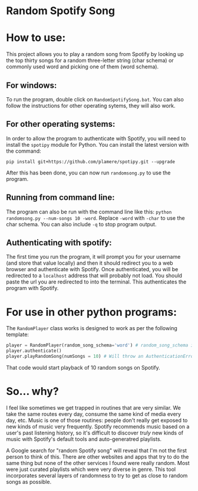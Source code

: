 # Random Spotify Song

# How to use:

This project allows you to play a random song from Spotify by looking up the top thirty songs for a random three-letter string (char schema) or commonly used word and picking one of them (word schema).

## For windows:

To run the program, double click on `RandomSpotifySong.bat`. You can also follow the instructions for other operating sytems, they will also work.

## For other operating systems:

In order to allow the program to authenticate with Spotify, you will need to install the `spotipy` module for Python. You can install the latest version with the command:

`pip install git+https://github.com/plamere/spotipy.git --upgrade`

After this has been done, you can now run `randomsong.py` to use the program.

## Running from command line:

The program can also be run with the command line like this: `python randomsong.py --num-songs 10 -word`.
Replace `-word` with `-char` to use the char schema.
You can also include `-q` to stop program output.

## Authenticating with spotify:

The first time you run the program, it will prompt you for your username (and store that value locally) and then it should redirect you to a web browser and authenticate with Spotify. Once authenticated, you will be redirected to a `localhost` address that will probably not load. You should paste the url you are redirected to into the terminal. This authenticates the program with Spotify.

# For use in other python programs:

The `RandomPlayer` class works is designed to work as per the following template:

```Python
player = RandomPlayer(random_song_schema='word') # random_song_schema is either 'word' or 'char' depending on how you want to generate random songs (see above)
player.authenticate()
player.playRandomSong(numSongs = 10) # Will throw an AuthenticationError if player isn't authenticated
```

That code would start playback of 10 random songs on Spotify.

# So... why?

I feel like sometimes we get trapped in routines that are very similar. We take the same routes every day, consume the same kind of media every day, etc. Music is one of those routines: people don't really get exposed to new kinds of music very frequently. Spotify recommends music based on a user's past listening history, so it's difficult to discover *truly* new kinds of music with Spotify's default tools and auto-generatred playlists. 

A Google search for "random Spotify song" will reveal that I'm not the first person to think of this. There are other websites and apps that try to do the same thing but none of the other services I found were really random. Most were just curated playlists which were very diverse in genre. This tool incorporates several layers of randomness to try to get as close to random songs as possible.
